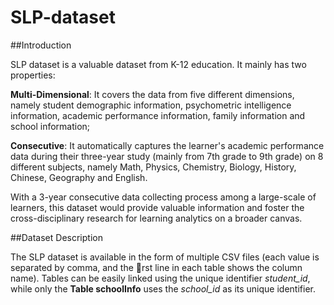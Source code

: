 # SLP-dataset

##Introduction

SLP dataset is a valuable dataset from K-12 education. It mainly has two properties:

**Multi-Dimensional**: It covers the data from five different dimensions, namely student demographic information, psychometric intelligence information, academic performance information, family information and school information;

**Consecutive**: It automatically captures the learner's academic performance data during their three-year study (mainly from 7th grade to 9th grade) on 8 different subjects, namely Math, Physics, Chemistry, Biology, History, Chinese, Geography and English.

With a 3-year consecutive data collecting process among a large-scale of learners, this dataset would provide valuable information and foster the cross-disciplinary research for learning analytics on a broader canvas.

##Dataset Description

The SLP dataset is available in the form of multiple CSV files (each value is separated by comma, and the rst line in each table shows the column name). Tables can be easily linked using the unique identifier *student_id*, while only the **Table schoolInfo** uses the *school_id* as its unique identifier.
